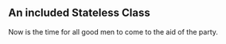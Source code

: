 
## An included Stateless Class

Now is the time for all good men to come to the aid of the party.

<!-- #code test/widget_test.dart -->
